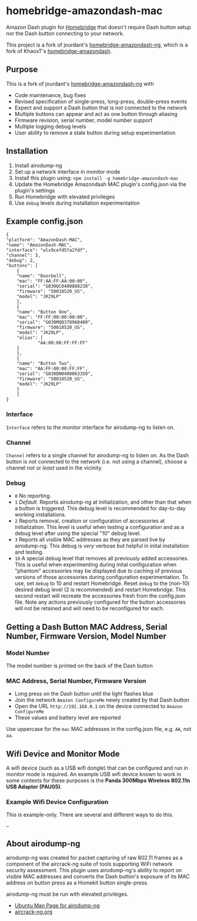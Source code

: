 # homebridge-amazondash-mac

Amazon Dash plugin for [Homebridge](https://github.com/nfarina/homebridge) that doesn't require Dash button setup nor the Dash button connecting to your network.

This project is a fork of jourdant's [homebridge-amazondash-ng](https://github.com/jourdant/homebridge-amazondash-ng), which is a fork of KhaosT's [homebridge-amazondash](https://github.com/KhaosT/homebridge-amazondash).

## Purpose
This is a fork of jourdant's [homebridge-amazondash-ng](https://github.com/jourdant/homebridge-amazondash-ng) with
* Code maintenance, bug fixes
* Revised specification of single-press, long-press, double-press events
* Expect and support a Dash button that is not connected to the network
* Multiple buttons can appear and act as one button through aliasing
* Firmware revision, serial number, model number support
* Multiple logging debug levels 
* User ability to remove a stale button during setup experimentation

## Installation

1. Install airodump-ng
1. Set up a network interface in monitor mode
1. Install this plugin using: `npm install -g homebridge-amazondash-mac`
1. Update the Homebridge Amazondash MAC plugin's config.json via the plugin's settings
1. Run Homebridge with elevated privileges
1. Use `debug` levels during installation experimentation

## Example config.json

	{
   	"platform": "AmazonDash-MAC",
   	"name": "AmazonDash-MAC",
   	"interface": "wlx9cefd5fa2fdf",
   	"channel": 3,
   	"debug": 2,
   	"buttons": [
   		{
   		"name": "Doorbell",
   		"mac": "FF:AA:FF:AA:00:00",
   		"serial": "G030QC0400868230",
   		"firmware": "50018520_US",
		"model": "JK29LP"
   		},
   		{
   		"name": "Button One",
   		"mac": "FF:FF:00:00:00:00",
   		"serial": "G030MQ0370960400",
   		"firmware": "50018520_US",
		"model": "JK29LP",
  		"alias": [
                "AA:00:00:FF:FF:FF"
   		]
   		},
   		{
   		"name": "Button Two",
   		"mac": "AA:FF:00:00:FF:FF",
		"serial": "G030DN0400063350",
		"firmware": "50018520_US",
		"model": "JK29LP"
   		}
   		]
   	}

### Interface
`Interface` refers to the monitor interface for airodump-ng to listen on.
### Channel
`Channel` refers to a single channel for airodump-ng to listen on. As the Dash button is not connected to the network (i.e. not using a channel), choose a channel *not* or *least* used in the vicinity.
### Debug
* `0` No reporting.
* `1` *Default.* Reports airodump-ng at initialization, and other than that when a button is triggered. This debug level is recommended for day-to-day working installations. 
* `2` Reports removal, creation or configuration of accessories at initialization. This level is useful when testing a configuration and as a debug level after using the special "10" debug level.
* `3` Reports all visible MAC addresses as they are parsed live by airodump-ng. This debug is *very* verbose but helpful in inital installation and testing.
* `10` A special debug level that removes all previously added accessories. This is useful when experimenting during inital configuration when "phantom" accessories may be displayed due to caching of previous versions of those accessories during configuration experimentation. To use, set `debug` to 10 and restart Homebridge. Reset `debug` to the (non-10) desired debug level (2 is recommended) and restart Homebridge. This second restart will recreate the accessories fresh from the config.json file. Note any actions previously configured for the button accessories will not be retained and will need to be reconfigured for each.

## Getting a Dash Button MAC Address, Serial Number, Firmware Version, Model Number
### Model Number
The model number is printed on the back of the Dash button
### MAC Address, Serial Number, Firmware Version
* Long press on the Dash button until the light flashes blue
* Join the network `Amazon ConfigureMe` newly created by that Dash button
* Open the URL `http://192.168.0.1` on the device connected to `Amazon ConfigureMe`
* These values and battery level are reported

Use uppercase for the `mac` MAC addresses in the config.json file, e.g. `AA`, not `aa`.

## Wifi Device and Monitor Mode
A wifi device (such as a USB wifi dongle) that can be configured and run in monitor mode is required. An example USB wifi device known to work in some contexts for these purposes is the **Panda 300Mbps Wireless 802.11n USB Adapter (PAU05)**.
### Example Wifi Device Configuration
This is example-only. There are several and different ways to do this.
```
…
```

## About airodump-ng
airodump-ng was created for packet capturing of raw 802.11 frames as a component of the aircrack-ng suite of tools supporting WiFi network security assessment. This plugin uses airodump-ng's ability to report on visible MAC addresses and converts the Dash button's exposure of its MAC address on button press as a Homekit button single-press.

airodump-ng must be run with elevated privileges.

* [Ubuntu Man Page for airodump-ng](http://manpages.ubuntu.com/manpages/xenial/man8/airodump-ng.8.html)
* [aircrack-ng.org](https://www.aircrack-ng.org/doku.php?id=airodump-ng)
